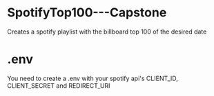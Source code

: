 # SpotifyTop100---Capstone
Creates a spotify playlist with the billboard top 100 of the desired date

# .env
You need to create a .env with your spotify api's CLIENT_ID, CLIENT_SECRET and REDIRECT_URI
